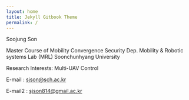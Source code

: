 ```yaml
---
layout: home
title: Jekyll Gitbook Theme
permalink: /
---
```




Soojung Son

Master Course of Mobility Convergence Security Dep.
Mobility & Robotic systems Lab (MRL)
Soonchunhyang University

Research Interests: Multi-UAV Control



E-mail : sjson@sch.ac.kr

E-mail2 : sjson814@gmail.ac.kr
